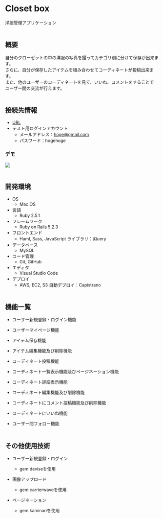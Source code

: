 # Closet box

洋服管理アプリケーション
<br><br>

## 概要

自分のクローゼットの中の洋服の写真を撮ってカテゴリ別に分けて保存が出来ます。  
さらに、自分が保存したアイテムを組み合わせてコーディネートが投稿出来ます。  
また、他のユーザーのコーディネートを見て、いいね、コメントをすることで
ユーザー間の交流が行えます。
<br><br>

## 接続先情報

- [URL](http://18.177.14.233/)
- テスト用ログインアカウント
  - メールアドレス：hoge@gmail.com
  - パスワード：hogehoge

### デモ

![](https://s4.aconvert.com/convert/p3r68-cdx67/bf9gn-bc5y6.gif)
<br><br>

## 開発環境

- OS
  - Mac OS
- 言語
  - Ruby 2.5.1
- フレームワーク
  - Ruby on Rails 5.2.3
- フロントエンド
  - Haml, Sass, JavaScript ライブラリ：jQuery
- データベース
  - MySQL
- コード管理
  - Git, GitHub
- エディタ
  - Visual Studio Code
- デプロイ
  - AWS, EC2, S3 自動デプロイ：Capistrano
<br><br>

## 機能一覧

- ユーザー新規登録・ログイン機能

- ユーザーマイページ機能

- アイテム保存機能

- アイテム編集機能及び削除機能

- コーディネート投稿機能

- コーディネート一覧表示機能及びページネーション機能

- コーディネート詳細表示機能

- コーディネート編集機能及び削除機能

- コーディネートにコメント投稿機能及び削除機能

- コーディネートにいいね機能

- ユーザー間フォロー機能
<br><br>

## その他使用技術

- ユーザー新規登録・ログイン
  - gem deviseを使用

- 画像アップロード
  - gem carrierwaveを使用

- ページネーション
  - gem kaminariを使用